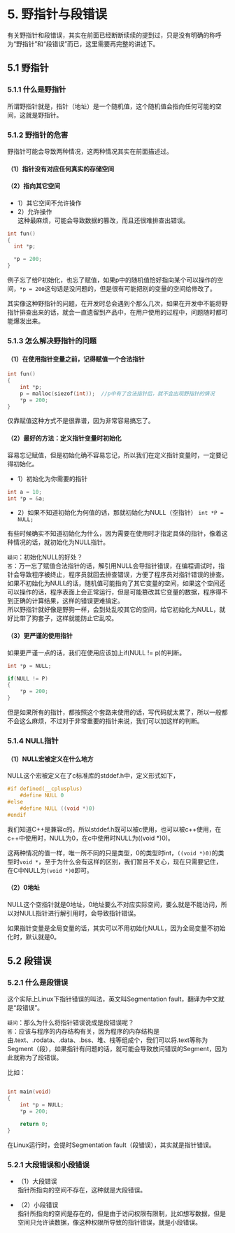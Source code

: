 # 5. 野指针与段错误
有关野指针和段错误，其实在前面已经断断续续的提到过，只是没有明确的称呼为“野指针”和“段错误”而已，这里需要再完整的讲述下。  
	
## 5.1 野指针
### 5.1.1 什么是野指针
所谓野指针就是，指针（地址）是一个随机值，这个随机值会指向任何可能的空间，这就是野指针。  
	
### 5.1.2 野指针的危害
野指针可能会导致两种情况，这两种情况其实在前面描述过。  
	
#### （1）指针没有对应任何真实的存储空间  

#### （2）指向其它空间
+ 1）其它空间不允许操作  
+ 2）允许操作  
这种最麻烦，可能会导致数据的篡改，而且还很难排查出错误。  
```c
int fun()
{
  int *p;

  *p = 200;
}
```

例子忘了给P初始化，也忘了赋值，如果p中的随机值恰好指向某个可以操作的空间，`*p = 200`这句话是没问题的，但是很有可能把别的变量的空间给修改了。  

其实像这种野指针的问题，在开发时总会遇到个那么几次，如果在开发中不能将野指针排查出来的话，就会一直遗留到产品中，在用户使用的过程中，问题随时都可能爆发出来。  

	
### 5.1.3 怎么解决野指针的问题

#### （1）在使用指针变量之前，记得赋值一个合法指针		
```c
int fun()
{
    int *p;
    p = malloc(siezof(int));  //p中有了合法指针后，就不会出现野指针的情况
    *p = 200;
}
```
仅靠赋值这种方式不是很靠谱，因为非常容易搞忘了。  

		
#### （2）最好的方法：定义指针变量时初始化
容易忘记赋值，但是初始化确不容易忘记，所以我们在定义指针变量时，一定要记得初始化。

+ 1）初始化为你需要的指针  
```c
int a = 10;
int *p = &a;
```

+ 2）如果不知道初始化为何值的话，那就初始化为NULL（空指针）
`int *P = NULL;`

有些时候确实不知道初始化为什么，因为需要在使用时才指定具体的指针，像着这种情况的话，就初始化为NULL指针。  

`疑问`：初始化NULL的好处？  
`答`：万一忘了赋值合法指针的话，解引用NULL会导指针错误，在编程调试时，指针会导致程序被终止，程序员就回去排查错误，方便了程序员对指针错误的排查。
  如果不初始化为NULL的话，随机值可能指向了其它变量的空间，如果这个空间还可以操作的话，程序表面上会正常运行，但是可能篡改其它变量的数据，程序得不到正确的计算结果，这样的错误更难搞定。  
  所以野指针就好像是野狗一样，会到处乱咬其它的空间，给它初始化为NULL，就好比带了狗套子，这样就能防止它乱咬。

#### （3）更严谨的使用指针
如果更严谨一点的话，我们在使用应该加上if(NULL != p)的判断。 

```c
int *p = NULL; 

if(NULL != P)
{	
    *p = 200;
}
```

但是如果所有的指针，都按照这个套路来使用的话，写代码就太累了，所以一般都不会这么麻烦，不过对于非常重要的指针来说，我们可以加这样的判断。  
	
					
### 5.1.4 NULL指针
#### （1）NULL宏被定义在什么地方
NULL这个宏被定义在了c标准库的stddef.h中，定义形式如下，

```c
#if defined(__cplusplus)  
	#define NULL 0  
#else                      
	#define NULL ((void *)0) 
#endif
```

我们知道C++是兼容c的，所以stddef.h既可以被c使用，也可以被c++使用，在c++中使用时，NULL为0，在c中使用时NULL为((void *)0)。  

这两种情况的值一样，唯一所不同的只是类型，0的类型时int，`((void *)0)`的类型时`void *`，至于为什么会有这样的区别，我们暂且不关心，现在只需要记住，在C中NULL为`(void *)0`即可。
			
			
#### （2）0地址
NULL这个空指针就是0地址，0地址要么不对应实际空间，要么就是不能访问，所以对NULL指针进行解引用时，会导致指针错误。  
				
如果指针变量是全局变量的话，其实可以不用初始化NULL，因为全局变量不初始化时，默认就是0。  
		
		
	
## 5.2 段错误		

### 5.2.1 什么是段错误
这个实际上Linux下指针错误的叫法，英文叫Segmentation fault，翻译为中文就是“段错误”。  

`疑问`：那么为什么将指针错误说成是段错误呢？  
`答`：应该与程序的内存结构有关，因为程序的内存结构是由.text、.rodata、.data、.bss、堆、栈等组成个，我们可以将.text等称为Segment（段），如果指针有问题的话，就可能会导致放问错误的Segment，因为此就称为了段错误。  

比如：   
```c

int main(void)
{
    int *p = NULL;
    *p = 200;

    return 0;
}
```
在Linux运行时，会提时Segmentation fault（段错误），其实就是指针错误。  

### 5.2.1 大段错误和小段错误  

+ （1）大段错误  
指针所指向的空间不存在，这种就是大段错误。    

+ （2）小段错误  
指针所指向的空间是存在的，但是由于访问权限有限制，比如想写数据，但是空间只允许读数据，像这种权限所导致的指针错误，就是小段错误。  
